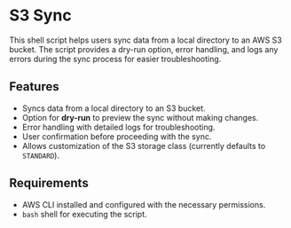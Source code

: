 # S3 Sync

This shell script helps users sync data from a local directory to an AWS S3 bucket. The script provides a dry-run option, error handling, and logs any errors during the sync process for easier troubleshooting.

## Features

- Syncs data from a local directory to an S3 bucket.
- Option for **dry-run** to preview the sync without making changes.
- Error handling with detailed logs for troubleshooting.
- User confirmation before proceeding with the sync.
- Allows customization of the S3 storage class (currently defaults to `STANDARD`).

## Requirements

- AWS CLI installed and configured with the necessary permissions.
- `bash` shell for executing the script.
